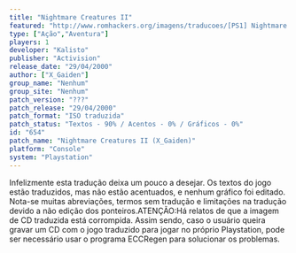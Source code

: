 ```yaml
---
title: "Nightmare Creatures II"
featured: "http://www.romhackers.org/imagens/traducoes/[PS1] Nightmare Creatures II - X_Gaiden - 1.jpg"
type: ["Ação","Aventura"]
players: 1
developer: "Kalisto"
publisher: "Activision"
release_date: "29/04/2000"
author: ["X_Gaiden"]
group_name: "Nenhum"
group_site: "Nenhum"
patch_version: "???"
patch_release: "29/04/2000"
patch_format: "ISO traduzida"
patch_status: "Textos - 90% / Acentos - 0% / Gráficos - 0%"
id: "654"
patch_name: "Nightmare Creatures II (X_Gaiden)"
platform: "Console"
system: "Playstation"
---
```


Infelizmente esta tradução deixa um pouco a desejar. Os textos do jogo estão traduzidos, mas não estão acentuados, e nenhum gráfico foi editado. Nota-se muitas abreviações, termos sem tradução e limitações na tradução devido a não edição dos ponteiros.ATENÇÃO:Há relatos de que a imagem de CD traduzida está corrompida. Assim sendo, caso o usuário queira gravar um CD com o jogo traduzido para jogar no próprio Playstation, pode ser necessário usar o programa ECCRegen para solucionar os problemas.